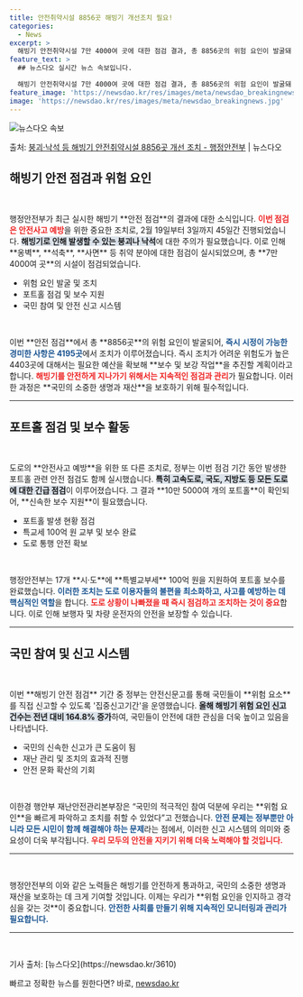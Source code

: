 ```yaml
---
title: 안전취약시설 8856곳 해빙기 개선조치 필요!
categories:
  - News
excerpt: >
  해빙기 안전취약시설 7만 4000여 곳에 대한 점검 결과, 총 8856곳의 위험 요인이 발굴돼 조치가 이뤄졌…
feature_text: >
  ## 뉴스다오 실시간 뉴스 속보입니다.

  해빙기 안전취약시설 7만 4000여 곳에 대한 점검 결과, 총 8856곳의 위험 요인이 발굴돼 조치가 이뤄졌…
feature_image: 'https://newsdao.kr/res/images/meta/newsdao_breakingnews.jpg'
image: 'https://newsdao.kr/res/images/meta/newsdao_breakingnews.jpg'
---
```


![뉴스다오 속보](https://newsdao.kr/res/images/meta/newsdao_breakingnews.jpg)

<p>출처: <a href="https://newsdao.kr/3610" rel="dofollow">붕괴·낙석 등 해빙기 안전취약시설 8856곳 개선 조치 - 행정안전부</a> | 뉴스다오</p>

<h2 data-ke-size="size26">해빙기 안전 점검과 위험 요인</h2>

<p data-ke-size="size16">&nbsp;</p>
행정안전부가 최근 실시한 해빙기 **안전 점검**의 결과에 대한 소식입니다. <b><span style="color: #ee2323;">이번 점검은 안전사고 예방</span></b>을 위한 중요한 조치로, 2월 19일부터 3일까지 45일간 진행되었습니다. <b><span style="background-color: #21538527;">해빙기로 인해 발생할 수 있는 붕괴나 낙석</span></b>에 대한 주의가 필요했습니다. 이로 인해 **옹벽**, **석축**, **사면** 등 취약 분야에 대한 점검이 실시되었으며, 총 **7만 4000여 곳**의 시설이 점검되었습니다. 

<ul>
<li>위험 요인 발굴 및 조치</li>
<li>포트홀 점검 및 보수 지원</li>
<li>국민 참여 및 안전 신고 시스템</li>
</ul>

<p data-ke-size="size16">&nbsp;</p>
이번 **안전 점검**에서 총 **8856곳**의 위험 요인이 발굴되어, <b><span style="color: #1a5490;">즉시 시정이 가능한 경미한 사항은 4195곳</span></b>에서 조치가 이루어졌습니다. 즉시 조치가 어려운 위험도가 높은 4403곳에 대해서는 필요한 예산을 확보해 **보수 및 보강 작업**을 추진할 계획이라고 합니다. <b><span style="color: #ee2323;">해빙기를 안전하게 지나가기 위해서는 지속적인 점검과 관리</span></b>가 필요합니다. 이러한 과정은 **국민의 소중한 생명과 재산**을 보호하기 위해 필수적입니다. 

<hr>

<h2 data-ke-size="size26">포트홀 점검 및 보수 활동</h2>

<p data-ke-size="size16">&nbsp;</p>
도로의 **안전사고 예방**을 위한 또 다른 조치로, 정부는 이번 점검 기간 동안 발생한 포트홀 관련 안전 점검도 함께 실시했습니다. <b><span style="background-color: #21538527;">특히 고속도로, 국도, 지방도 등 모든 도로에 대한 긴급 점검</span></b>이 이루어졌습니다. 그 결과 **10만 5000여 개의 포트홀**이 확인되어, **신속한 보수 지원**이 필요했습니다. 

<ul>
<li>포트홀 발생 현황 점검</li>
<li>특교세 100억 원 교부 및 보수 완료</li>
<li>도로 통행 안전 확보</li>
</ul>

<p data-ke-size="size16">&nbsp;</p>
행정안전부는 17개 **시·도**에 **특별교부세** 100억 원을 지원하여 포트홀 보수를 완료했습니다. <b><span style="color: #1a5490;">이러한 조치는 도로 이용자들의 불편을 최소화하고, 사고를 예방하는 데 핵심적인 역할</span></b>을 합니다. <b><span style="color: #ee2323;">도로 상황이 나빠졌을 때 즉시 점검하고 조치하는 것이 중요</span></b>합니다. 이로 인해 보행자 및 차량 운전자의 안전을 보장할 수 있습니다.

<hr>

<h2 data-ke-size="size26">국민 참여 및 신고 시스템</h2>

<p data-ke-size="size16">&nbsp;</p>
이번 **해빙기 안전 점검** 기간 중 정부는 안전신문고를 통해 국민들이 **위험 요소**를 직접 신고할 수 있도록 '집중신고기간'을 운영했습니다. <b><span style="background-color: #21538527;">올해 해빙기 위험 요인 신고 건수는 전년 대비 164.8% 증가</span></b>하여, 국민들이 안전에 대한 관심을 더욱 높이고 있음을 나타냅니다.

<ul>
<li>국민의 신속한 신고가 큰 도움이 됨</li>
<li>재난 관리 및 조치의 효과적 진행</li>
<li>안전 문화 확산의 기회</li>
</ul>

<p data-ke-size="size16">&nbsp;</p>
이한경 행안부 재난안전관리본부장은 “국민의 적극적인 참여 덕분에 우리는 **위험 요인**을 빠르게 파악하고 조치를 취할 수 있었다”고 전했습니다. <b><span style="color: #1a5490;">안전 문제는 정부뿐만 아니라 모든 시민이 함께 해결해야 하는 문제</span></b>라는 점에서, 이러한 신고 시스템의 의미와 중요성이 더욱 부각됩니다. <b><span style="color: #ee2323;">우리 모두의 안전을 지키기 위해 더욱 노력해야 할 것입니다.</span></b>

<hr>

<p data-ke-size="size16">&nbsp;</p>
행정안전부의 이와 같은 노력들은 해빙기를 안전하게 통과하고, 국민의 소중한 생명과 재산을 보호하는 데 크게 기여할 것입니다. 이제는 우리가 **위험 요인을 인지하고 경각심을 갖는 것**이 중요합니다. <b><span style="color: #1a5490;">안전한 사회를 만들기 위해 지속적인 모니터링과 관리가 필요합니다.</span></b> 

<hr>

<p data-ke-size="size16">&nbsp;</p>
기사 출처: [뉴스다오](https://newsdao.kr/3610) 

빠르고 정확한 뉴스를 원한다면? 바로, <a href="https://newsdao.kr" rel="dofollow">newsdao.kr</a>


